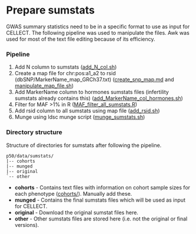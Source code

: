 # Prepare sumstats
GWAS summary statistics need to be in a specific format to use as input for CELLECT. The following pipeline was used to manipulate the files. Awk was used for most of the text file editing because of its efficiency.

### Pipeline
1. Add N column to sumstats ([add_N_col.sh](https://github.com/melparker101/p50/blob/main/prepare_sumstats/add_N_col.sh))
2. Create a map file for chr:pos:a1_a2 to rsid (dbSNP/MarkerName_map_GRCh37.txt) ([create_snp_map.md](https://github.com/melparker101/p50/blob/main/prepare_sumstats/create_snp_map.md) and [manipulate_map_file.sh](https://github.com/melparker101/p50/blob/main/prepare_sumstats/manipulate_map_file.sh))
2. Add MarkerName column to hormones sumstats files (infertility sumstats already contains this) ([add_MarkerName_col_hormones.sh](https://github.com/melparker101/p50/blob/main/prepare_sumstats/add_MarkerName_col_hormones.sh))
3. Filter for MAF >1% in R ([MAF_filter_all_sumstats.R](https://github.com/melparker101/p50/blob/main/prepare_sumstats/MAF_filter_all_sumstats.R))
4. Add rsid column to all sumstats using map file ([add_rsid.sh](https://github.com/melparker101/p50/blob/main/prepare_sumstats/add_rsid.sh))
5. Munge using ldsc munge script ([munge_sumstats.sh](https://github.com/melparker101/p50/blob/main/prepare_sumstats/munge_sumstats.sh))

### Directory structure 
Structure of directories for sumstats after following the pipeline.
``` text
p50/data/sumstats/
|-- cohorts
|-- munged
|-- original
`-- other
```
- **cohorts** - Contains text files with information on cohort sample sizes for each phenotype ([cohorts/](https://github.com/melparker101/p50/blob/main/prepare_sumstats/cohorts/)). Manually add these.
- **munged** - Contains the final sumstats files which will be used as input for CELLECT.
- **original** - Download the original sumstat files here.
- **other** - Other sumstats files are stored here (i.e. not the original or final versions).
